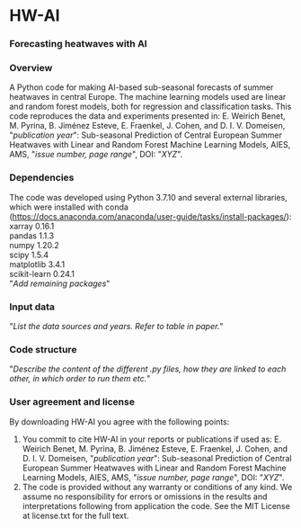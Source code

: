 # HW-AI
### Forecasting heatwaves with AI

### Overview
A Python code for making AI-based sub-seasonal forecasts of summer heatwaves in central Europe. The machine learning models used are linear and random forest models, both for regression and classification tasks. This code reproduces the data and experiments presented in: E. Weirich Benet, M. Pyrina, B. Jiménez Esteve, E. Fraenkel, J. Cohen, and D. I. V. Domeisen, "*publication year*": Sub-seasonal Prediction of Central European Summer Heatwaves with Linear and Random Forest Machine Learning Models, AIES, AMS, "*issue number, page range*", DOI: "*XYZ*".

### Dependencies 
The code was developed using Python 3.7.10 and several external libraries, which were installed with conda (https://docs.anaconda.com/anaconda/user-guide/tasks/install-packages/): <br/> 
xarray 0.16.1 <br/> 
pandas 1.1.3 <br/>
numpy 1.20.2 <br/>
scipy 1.5.4 <br/>
matplotlib 3.4.1 <br/>
scikit-learn 0.24.1 <br/>
"*Add remaining packages*"

### Input data 
"*List the data sources and years. Refer to table in paper.*"

### Code structure
"*Describe the content of the different .py files, how they are linked to each other, in which order to run them etc.*"

### User agreement and license 
By downloading HW-AI you agree with the following points: <br/>
1. You commit to cite HW-AI in your reports or publications if used as: E. Weirich Benet, M. Pyrina, B. Jiménez Esteve, E. Fraenkel, J. Cohen, and D. I. V. Domeisen, "*publication year*": Sub-seasonal Prediction of Central European Summer Heatwaves with Linear and Random Forest Machine Learning Models, AIES, AMS, "*issue number, page range*", DOI: "*XYZ*". <br/>
2. The code is provided without any warranty or conditions of any kind. We assume no responsibility for errors or omissions in the results and interpretations following from application the code. See the MIT License at license.txt for the full text. <br/>

